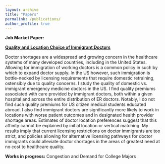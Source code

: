 ```yaml
---
layout: archive
title: "Papers"
permalink: /publications/
author_profile: true
---
```

**Job Market Paper:**

**[Quality and Location Choice of Immigrant Doctors](/files/jmp-abstract.pdf)**

Doctor shortages are a widespread and growing concern in the healthcare systems of many developed countries, including in the United States. Allowing for immigration of working doctors is a common policy in such by which to expand doctor supply. In the US however, such immigration is bottle-necked by licensing requirements that require domestic retraining, ostensibly due to quality concerns. I study the quality of domestic vs. immigrant emergency medicine doctors in the US. I find quality premiums associated with care provided by immigrant doctors, both within a given hospital and across the entire distribution of ER doctors. Notably, I do not find such quality premiums for US citizen medical students educated abroad. I also find immigrant doctors are significantly more likely to work in locations with worse patient outcomes and in designated health provider shortage areas. Estimates of doctor location preferences suggest that this affinity cannot be explained by initial location or vertical matching. My results imply that current licensing restrictions on doctor immigrants are too strict, and policies allowing for alternative licensing pathways for doctor immigrants could alleviate doctor shortages in the areas of greatest need at no cost to healthcare quality.

**Works in progress:**
Congestion and Demand for College Majors
